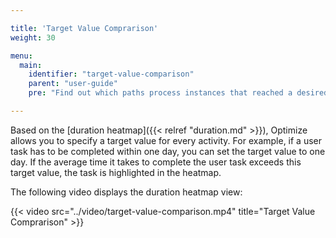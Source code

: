 ```yaml
---

title: 'Target Value Comprarison'
weight: 30

menu:
  main:
    identifier: "target-value-comparison"
    parent: "user-guide"
    pre: "Find out which paths process instances that reached a desired outcome took"

---
```


Based on the [duration heatmap]({{< relref "duration.md" >}}), Optimize allows you to specify a target value for every activity. For example, if a user task has to be completed within one day, you can set the target value to one day. If the average time it takes to complete the user task exceeds this target value, the task is highlighted in the heatmap.

The following video displays the duration heatmap view:

{{< video src="../video/target-value-comparison.mp4" title="Target Value Comprarison" >}}

